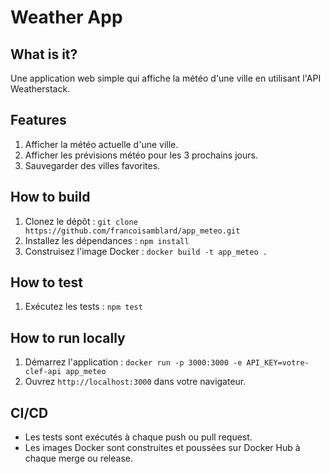 # Weather App

## What is it?
Une application web simple qui affiche la météo d'une ville en utilisant l'API Weatherstack.

## Features
1. Afficher la météo actuelle d'une ville.
2. Afficher les prévisions météo pour les 3 prochains jours.
3. Sauvegarder des villes favorites.

## How to build
1. Clonez le dépôt : `git clone https://github.com/francoisamblard/app_meteo.git`
2. Installez les dépendances : `npm install`
3. Construisez l'image Docker : `docker build -t app_meteo .`

## How to test
1. Exécutez les tests : `npm test`

## How to run locally
1. Démarrez l'application : `docker run -p 3000:3000 -e API_KEY=votre-clef-api app_meteo`
2. Ouvrez `http://localhost:3000` dans votre navigateur.

## CI/CD
- Les tests sont exécutés à chaque push ou pull request.
- Les images Docker sont construites et poussées sur Docker Hub à chaque merge ou release.